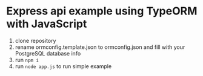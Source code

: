 # Express api example using TypeORM with JavaScript

1. clone repository
2. rename ormconfig.template.json to ormconfig.json and fill with your PostgreSQL database info
3. run `npm i`
4. run `node app.js` to run simple example
